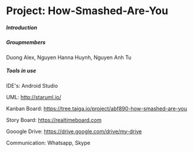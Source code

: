 # Project: How-Smashed-Are-You

##### Introduction

##### Groupmembers
Duong Alex, Nguyen Hanna Huynh, Nguyen Anh Tu

##### Tools in use

IDE's: Android Studio

UML: http://staruml.io/

Kanban Board: https://tree.taiga.io/project/abf890-how-smashed-are-you

Story Board: https://realtimeboard.com

Gooogle Drive: https://drive.google.com/drive/my-drive

Communication: Whatsapp, Skype